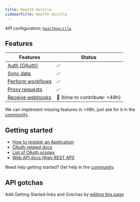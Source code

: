 ```yaml
---
title: Health Gorilla
sidebarTitle: Health Gorilla
---
```


API configuration: [`healthgorilla`](https://terapi.dev/providers.yaml)

## Features

| Features | Status |
| - | - |
| [Auth (OAuth)](/integrate/guides/authorize-an-api) | ✅ |
| [Sync data](/integrate/guides/sync-data-from-an-api) | ✅ |
| [Perform workflows](/integrate/guides/perform-workflows-with-an-api) | ✅ |
| [Proxy requests](/integrate/guides/proxy-requests-to-an-api) | ✅ |
| [Receive webhooks](/integrate/guides/receive-webhooks-from-an-api) | 🚫 (time to contribute: &lt;48h) |

We can implement missing features in &lt;48h, just ask for it in the [community](https://terapi.dev/slack).

## Getting started

-   [How to register an Application](https://developer.healthgorilla.com/docs/oauth20#1-obtaining-oauth-20-credentials)
-   [OAuth-related docs](https://developer.healthgorilla.com/docs/oauth20)
-   [List of OAuth scopes](https://developer.healthgorilla.com/docs/oauth20#:~:text=and%20special%20symbols%3E-,Scopes,-Available%20scopes%20is)
-   [Web API docs (their REST API)](https://developer.healthgorilla.com/docs/provider-authorization-api#:~:text=User%20Provisioning-,API,-Identity%20Verification%20API)

Need help getting started? Get help in the [community]().

## API gotchas

Add Getting Started links and Gotchas by [editing this page]()
